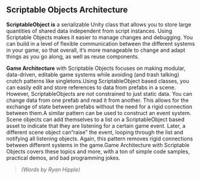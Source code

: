 ## Scriptable Objects Architecture
**ScriptableObject is** a serializable Unity class that allows you to store large quantities of shared data independent from script instances. Using Scriptable Objects makes it easier to manage changes and debugging. You can build in a level of flexible communication between the different systems in your game, so that overall, it’s more manageable to change and adapt things as you go along, as well as reuse components.

**Game Archi­tec­ture** with Script­able Objects focuses on making modular, data-driven, editable game systems while avoiding (and trash talking) crutch patterns like singletons.Using Script­ableOb­ject based classes, you can easily edit and store refer­ences to data from prefabs in a scene. However, Script­ableOb­jects are not constrained to just static data. You can change data from one prefab and read it from another. This allows for the exchange of state between prefabs without the need for a rigid connec­tion between them.A similar pattern can be used to construct an event system. Scene objects can add them­selves to a list on a Script­ableOb­ject based asset to indicate that they are listening for a certain game event. Later, a different scene object can ​“raise” the event, looping through the list and notifying all listening objects. Again, this pattern removes rigid connec­tions between different systems in the game.Game Archi­tec­ture with Script­able Objects covers these topics and more, with a ton of simple code samples, practical demos, and bad program­ming jokes.

> *(Words by Ryan Hipple)*
